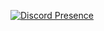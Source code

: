 [![Discord Presence](https://lanyard-profile-readme.vercel.app/api/715541337549570114?borderRadius=0px)](https://discord.com/users/715541337549570114)
